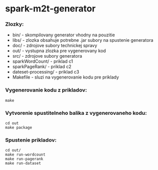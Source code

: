 # spark-m2t-generator


### Zlozky:
 - bin/  -  skompilovany generator vhodny na pouzitie
 - libs/ - zlozka obsahuje potrebne .jar subory na spustenie generatora
 - doc/ -  zdrojove subory technickej spravy
 - out/ - vystupna zlozka pre vygenerovany kod
 - src/  - zdrojove subory generatora
 - sparkWordCount/  - priklad c1
 - sparkPageRank/ - priklad c2
 - dateset-processing/ - priklad c3
 - Makefile - sluzi na vygenerovanie kodu pre priklady

### Vygenerovanie kodu z prikladov:
    make

### Vytvorenie spustitelneho balika z vygenerovaneho kodu:
    cd out
    make package

### Spustenie prikladov:
    cd out/
    make run-wordcount
    make run-pagerank
    make run-dataset
